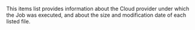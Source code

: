 This items list provides information about the Cloud provider under which the Job was executed, and about the size and modification date of each listed file. 
